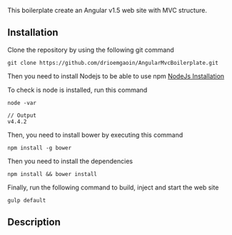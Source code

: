 This boilerplate create an Angular v1.5 web site with MVC structure.

## Installation
Clone the repository by using the following git command
```
git clone https://github.com/drioemgaoin/AngularMvcBoilerplate.git
```

Then you need to install Nodejs to be able to use npm
[NodeJs Installation](https://openclassrooms.com/courses/des-applications-ultra-rapides-avec-node-js/installer-node-js)

To check is node is installed, run this command
```
node -var

// Output
v4.4.2
```

Then, you need to install bower by executing this command
```
npm install -g bower
```

Then you need to install the dependencies
```
npm install && bower install
```

Finally, run the following command to build, inject and start the web site
```
gulp default
```

## Description
